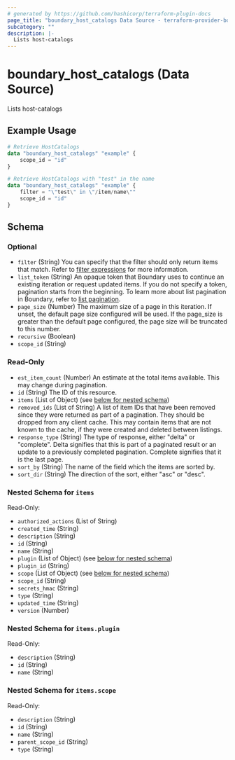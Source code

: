 ```yaml
---
# generated by https://github.com/hashicorp/terraform-plugin-docs
page_title: "boundary_host_catalogs Data Source - terraform-provider-boundary"
subcategory: ""
description: |-
  Lists host-catalogs
---
```


# boundary_host_catalogs (Data Source)

Lists host-catalogs

## Example Usage

```terraform
# Retrieve HostCatalogs
data "boundary_host_catalogs" "example" {
	scope_id = "id"
}

# Retrieve HostCatalogs with "test" in the name
data "boundary_host_catalogs" "example" {
	filter = "\"test\" in \"/item/name\""
	scope_id = "id"
}
```

<!-- schema generated by tfplugindocs -->
## Schema

### Optional

- `filter` (String) You can specify that the filter should only return items that match.
Refer to [filter expressions](https://developer.hashicorp.com/boundary/docs/concepts/filtering) for more information.
- `list_token` (String) An opaque token that Boundary uses to continue an existing iteration or
request updated items. If you do not specify a token, pagination
starts from the beginning. To learn more about list pagination
in Boundary, refer to [list pagination](https://developer.hashicorp.com/boundary/docs/api-clients/api/pagination).
- `page_size` (Number) The maximum size of a page in this iteration.
If unset, the default page size configured will be used.
If the page_size is greater than the default page configured,
the page size will be truncated to this number.
- `recursive` (Boolean)
- `scope_id` (String)

### Read-Only

- `est_item_count` (Number) An estimate at the total items available. This may change during pagination.
- `id` (String) The ID of this resource.
- `items` (List of Object) (see [below for nested schema](#nestedatt--items))
- `removed_ids` (List of String) A list of item IDs that have been removed since they were returned
as part of a pagination. They should be dropped from any client cache.
This may contain items that are not known to the cache, if they were
created and deleted between listings.
- `response_type` (String) The type of response, either "delta" or "complete".
Delta signifies that this is part of a paginated result
or an update to a previously completed pagination.
Complete signifies that it is the last page.
- `sort_by` (String) The name of the field which the items are sorted by.
- `sort_dir` (String) The direction of the sort, either "asc" or "desc".

<a id="nestedatt--items"></a>
### Nested Schema for `items`

Read-Only:

- `authorized_actions` (List of String)
- `created_time` (String)
- `description` (String)
- `id` (String)
- `name` (String)
- `plugin` (List of Object) (see [below for nested schema](#nestedobjatt--items--plugin))
- `plugin_id` (String)
- `scope` (List of Object) (see [below for nested schema](#nestedobjatt--items--scope))
- `scope_id` (String)
- `secrets_hmac` (String)
- `type` (String)
- `updated_time` (String)
- `version` (Number)

<a id="nestedobjatt--items--plugin"></a>
### Nested Schema for `items.plugin`

Read-Only:

- `description` (String)
- `id` (String)
- `name` (String)


<a id="nestedobjatt--items--scope"></a>
### Nested Schema for `items.scope`

Read-Only:

- `description` (String)
- `id` (String)
- `name` (String)
- `parent_scope_id` (String)
- `type` (String)
